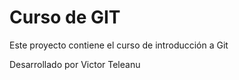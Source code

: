 # Curso de GIT

Este proyecto contiene el curso de introducción a Git

Desarrollado por Victor Teleanu
